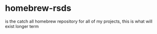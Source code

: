 # homebrew-rsds

is the catch all homebrew repository for all of my projects, this is what will exist longer term
